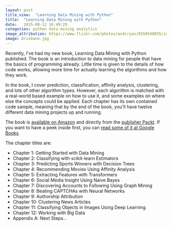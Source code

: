 ```yaml
---
layout: post
title_view:  "Learning Data Mining with Python"
title:  "Learning Data Mining with Python"
date:   2015-08-12 16:49:29
categories: python data mining analytics
image_attribution: https://www.flickr.com/photos/andiryan/8558548035/in/photolist-e3hNa2-nmHCy1-mivR9g-oLztbu-p2RasG-9a2ACh-am8UBn-cTUd6G-frJgMs-oPixPN-9aAr9w-oAcoac-dfjhvH-dbzJEt-kQYQy4-aJZaN2-paHFVr-99Dupu-8oKDtp-omE7RK-frkT3P-oYFDFk-cGbQjC-frAqXN-dWB9vv-985W2V-ec3er6-ohUH3R-nwYDoW-7BtXTi-9aBDDA-frtRzp-nGL6Tm-wCYpjt-e6dDqM-ftztCb-frBVkS-ncTreF-pqfTtb-985WqD-99YHYt-dThbAR-hc4oqr-dSKfXw-wCiuxg-frAso5-p6Mh7N-oCdgKY-daPhAq-duacAP
image: brisbane.jpg
---
```


Recently, I've had my new book, Learning Data Mining with Python published.
The book is an introduction to data mining for people that have the basics of programming already.
Little time is given to the details of how code works, allowing more time for actually learning the algorithms and how they work.

In the book, I cover prediction, classification, affinity analysis, clustering, and lots of other algorithm types.
However, each algorithm is matched with a real-world based example on how to use it, and some examples on where else the concepts could be applied.
Each chapter has its own contained code sample, meaning that by the end of the book, you'll have twelve different data mining projects up and running.

The book is [available on Amazon](http://www.amazon.com/Learning-Mining-Python-Robert-Layton-ebook/dp/B00YSILFRW/) and directly from the [publisher Packt](https://www.packtpub.com/big-data-and-business-intelligence/learning-data-mining-python).
If you want to have a peek inside first, you can [read some of it at Google Books](https://books.google.com.au/books?id=dltICgAAQBAJ&pg=PP3&lpg=PP3&dq=packt+Learning-Mining-Python-Robert-Layton&source=bl&ots=MpTk5cFDBf&sig=Pw2MkuTDaW-UwmuuMyeVIKWetkE&hl=en&sa=X&ved=0CCYQ6AEwAmoVChMIsbuVxOWixwIVR9ymCh1GUwvM#v=onepage&q=packt%20Learning-Mining-Python-Robert-Layton&f=false).

The chapter titles are:

* Chapter 1: Getting Started with Data Mining
* Chapter 2: Classifying with scikit-learn Estimators
* Chapter 3: Predicting Sports Winners with Decision Trees
* Chapter 4: Recommending Movies Using Affinity Analysis
* Chapter 5: Extracting Features with Transformers
* Chapter 6: Social Media Insight Using Naive Bayes
* Chapter 7: Discovering Accounts to Following Using Graph Mining
* Chapter 8: Beating CAPTCHAs with Neural Networks
* Chapter 9: Authorship Attribution
* Chapter 10: Clustering News Articles
* Chapter 11: Classifying Objects in Images Using Deep Learning
* Chapter 12: Working with Big Data
* Appendix A: Next Steps...